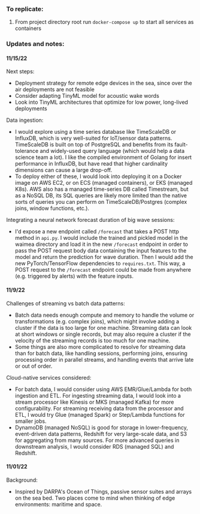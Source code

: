 ### To replicate:
1. From project directory root run `docker-compose up` to start all services as containers

### Updates and notes:

#### 11/15/22

Next steps: 
- Deployment strategy for remote edge devices in the sea, since over the air deployments are not feasible
- Consider adapting TinyML model for acoustic wake words
- Look into TinyML architectures that optimize for low power, long-lived deployments

Data ingestion: 
- I would explore using a time series database like TimeScaleDB or InfluxDB, which is very well-suited for IoT/sensor data patterns.  TimeScaleDB is built on top of PostgreSQL and benefits from its fault-tolerance and widely-used query language (which would help a data science team a lot).  I like the compiled environment of Golang for insert performance in InfluxDB, but have read that higher cardinality dimensions can cause a large drop-off.  
- To deploy either of these, I would look into deploying it on a Docker image on AWS EC2, or on ECS (managed containers), or EKS (managed K8s).  AWS also has a managed time-series DB called Timestream, but as a NoSQL DB, its SQL queries are likely more limited than the native sorts of queries you can perform on TimeScaleDB/Postgres (complex joins, window functions, etc.).

Integrating a neural network forecast duration of big wave sessions:
- I'd expose a new endpoint called `/forecast` that takes a POST http method in `api.py`.  I would include the trained and pickled model in the waimea directory and load it in the new `/forecast` endpoint in order to pass the POST request body data containing the input features to the model and return the prediction for wave duration.  Then I would add the new PyTorch/TensorFlow dependencies to `requires.txt`.  This way, a POST request to the `/forecast` endpoint could be made from anywhere (e.g. triggered by alerts) with the feature inputs.

#### 11/9/22

Challenges of streaming vs batch data patterns:
- Batch data needs enough compute and memory to handle the volume or transformations (e.g. complex joins), which might involve adding a cluster if the data is too large for one machine.  Streaming data can look at short windows or single records, but may also require a cluster if the velocity of the streaming records is too much for one machine.  
- Some things are also more complicated to resolve for streaming data than for batch data, like handling sessions, performing joins, ensuring processing order in parallel streams, and handling events that arrive late or out of order.

Cloud-native services considered:
- For batch data, I would consider using AWS EMR/Glue/Lambda for both ingestion and ETL.  For ingesting streaming data, I would look into a stream processor like Kinesis or MKS (managed Kafka) for more configurability.  For streaming receiving data from the processor and ETL, I would try Glue (managed Spark) or Step/Lambda functions for smaller jobs.  
- DynamoDB (managed NoSQL) is good for storage in lower-frequency, event-driven data patterns, Redshift for very large-scale data, and S3 for aggregating from many sources.  For more advanced queries in downstream analysis, I would consider RDS (managed SQL) and Redshift.  

#### 11/01/22

Background:
- Inspired by DARPA's Ocean of Things, passive sensor suites and arrays on the sea bed.  Two places come to mind when thinking of edge environments: maritime and space.